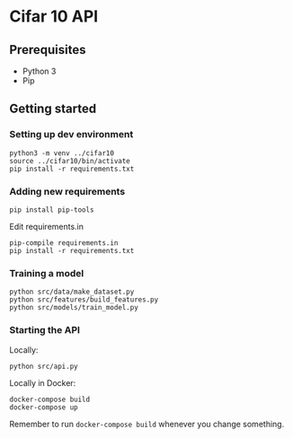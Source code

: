 # Cifar 10 API

## Prerequisites

* Python 3
* Pip

## Getting started

### Setting up dev environment
```shell script
python3 -m venv ../cifar10
source ../cifar10/bin/activate
pip install -r requirements.txt
```

### Adding new requirements
```shell script
pip install pip-tools
```
Edit requirements.in
```shell script
pip-compile requirements.in
pip install -r requirements.txt
```

### Training a model
```shell script
python src/data/make_dataset.py
python src/features/build_features.py
python src/models/train_model.py
```

### Starting the API

Locally:
```shell script
python src/api.py
```

Locally in Docker:
```shell script
docker-compose build
docker-compose up
```

Remember to run `docker-compose build` whenever you change something.
